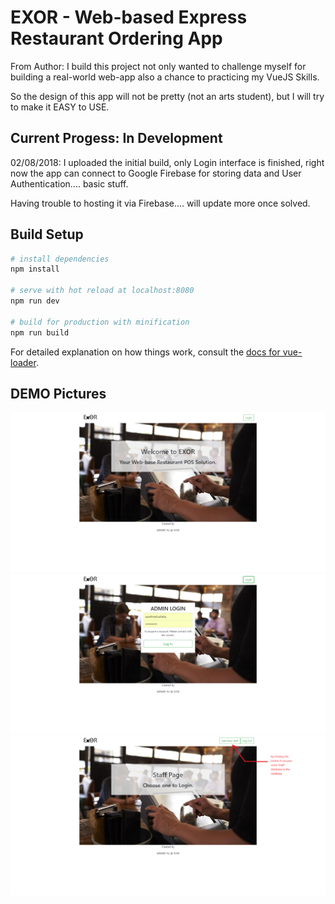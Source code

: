 # EXOR - Web-based Express Restaurant Ordering App

From Author: 
I build this project not only wanted to challenge myself for building a real-world web-app also a chance to practicing my VueJS Skills.

So the design of this app will not be pretty (not an arts student), but I will try to make it EASY to USE.

## Current Progess: In Development

02/08/2018:
I uploaded the initial build, only Login interface is finished, right now the app can connect to Google Firebase for storing data and User Authentication.... basic stuff.

Having trouble to hosting it via Firebase.... will update more once solved.



## Build Setup

``` bash
# install dependencies
npm install

# serve with hot reload at localhost:8080
npm run dev

# build for production with minification
npm run build
```

For detailed explanation on how things work, consult the [docs for vue-loader](http://vuejs.github.io/vue-loader).

## DEMO Pictures

![alt text](https://github.com/Scarittagle/EXOR/blob/master/Demo%20Pics/WeChat%20Screenshot_20180208012731.png)
![alt text](https://github.com/Scarittagle/EXOR/blob/master/Demo%20Pics/WeChat%20Screenshot_20180208012747.png)
![alt text](https://github.com/Scarittagle/EXOR/blob/master/Demo%20Pics/WeChat%20Screenshot_20180208012801.png)
